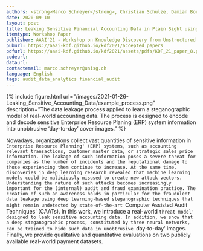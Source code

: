 ```yaml
---
authors: <strong>Marco Schreyer</strong>, Christian Schulze, Damian Borth
date: 2020-09-10
layout: post
title: Leaking Sensitive Financial Accounting Data in Plain Sight using Deep Autoencoder Neural Networks
itemtype: Workshop Paper
publisher: AAAI'21 - Workshop on Knowledge Discovery from Unstructured Data in Financial Services
puburl: https://aaai-kdf.github.io/kdf2021/accepted_papers
pdfurl: https://aaai-kdf.github.io/kdf2021/assets/pdfs/KDF_21_paper_8.pdf
codeurl:
dataurl:
contactemail: marco.schreyer@unisg.ch
language: English
tags: audit_data_analytics financial_audit
---
```


{% include figure.html url="/images/2021-01-26-Leaking_Sensitive_Accounting_Data/example_process.png" 
description="The data leakage process applied to learn a steganographic model of real-world accounting data. The process is designed to encode and decode sensitive Enterprise Resource Planing (ERP) system information into unobtrusive ‘day-to-day’ cover images." %}

Nowadays, organizations collect vast quantities of sensitive information in `Enterprise Resource Planning' (ERP) systems, such as accounting relevant transactions, customer master data, or strategic sales price information. The leakage of such information poses a severe threat for companies as the number of incidents and the reputational damage to those experiencing them continue to increase. At the same time, discoveries in deep learning research revealed that machine learning models could be maliciously misused to create new attack vectors. Understanding the nature of such attacks becomes increasingly important for the (internal) audit and fraud examination practice. The creation of such an awareness holds in particular for the fraudulent data leakage using deep learning-based steganographic techniques that might remain undetected by state-of-the-art `Computer Assisted Audit Techniques' (CAATs). In this work, we introduce a real-world `threat model' designed to leak sensitive accounting data. In addition, we show that a deep steganographic process, constituted by three neural networks, can be trained to hide such data in unobtrusive `day-to-day' images. Finally, we provide qualitative and quantitative evaluations on two publicly available real-world payment datasets.
